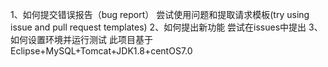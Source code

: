 1、如何提交错误报告（bug report） 
尝试使用问题和提取请求模板(try using issue and pull request templates)
2、如何提出新功能
尝试在issues中提出
3、如何设置环境并运行测试
此项目基于Eclipse+MySQL+Tomcat+JDK1.8+centOS7.0
